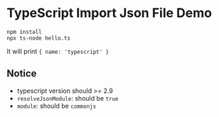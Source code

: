 TypeScript Import Json File Demo
================================

```
npm install
npx ts-node hello.ts
```

It will print `{ name: 'typescript' }`

Notice
------

- typescript version should >= 2.9
- `resolveJsonModule`: should be `true`
- `module`: should be `commonjs`